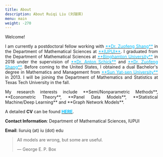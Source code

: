 ```yaml
---
title: About
description: About Ruiqi Liu (刘瑞琪)
menu: main
weight: -270
---
```


Welcome! 
<p style='text-align: justify;'>
I am currently a postdoctoral fellow working with <a href="https://scholar.google.com/citations?user=5iA1iRoAAAAJ&hl=en
" target="_blank"><span style="color:#00BFFF">**Dr. Zuofeng Shang**</span></a> in the Department of Mathematical Sciences at <a href="https://math.iupui.edu/
" target="_blank"><span style="color:#00BFFF">**IUPUI**</span></a>. I graduated from the Department of Mathematical Sciences at <a href="https://www2.math.binghamton.edu/p/start
" target="_blank"><span style="color:#00BFFF">**Binghamton University**</span></a> in 2018 under the supervision of <a href="https://www2.math.binghamton.edu/p/people/anton/start
" target="_blank"><span style="color:#00BFFF">**Dr. Anton Schick**</span></a> and <a href="https://scholar.google.com/citations?user=5iA1iRoAAAAJ&hl=en
" target="_blank"><span style="color:#00BFFF">**Dr. Zuofeng Shang**</span></a>. Before coming to the United States, I obtained a dual Bachelor's degree in Mathematics and Management from  <a href="http://www.sysu.edu.cn/2012/en/index.htm
" target="_blank"><span style="color:#00BFFF">**Sun Yat-sen University**</span></a> in 2013. I will be joining the Department of Mathematics and Statistics at Texas Tech University in the fall.

<p style='text-align: justify;'>
My research interests include **Semi/Nonparametric Methods**, **Econometric Theory**, **Panel Data Models**, **Statistical Machine/Deep Learning** and **Graph Network Models**.

A detailed **CV** can be found <a href="https://www.dropbox.com/s/akub1e15q87lezk/RuiqiLiu_CV.pdf?dl=0" target="_blank"><span style="color:#00BFFF">**HERE**</span></a>.




**Contact Information**: Department of Mathematical Sciences, IUPUI

**Email**: liuruiq (at) iu (dot) edu


> All models are wrong, but some are useful.
> 
> — George E. P. Box

<!--<span style="color:#87CEFA">xx</span>-->
